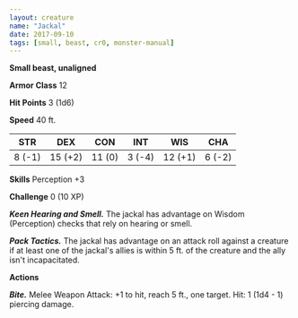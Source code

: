 ```yaml
---
layout: creature
name: "Jackal"
date: 2017-09-10
tags: [small, beast, cr0, monster-manual]
---
```


**Small beast, unaligned**

**Armor Class** 12

**Hit Points** 3 (1d6)

**Speed** 40 ft.

|   STR   |   DEX   |   CON   |   INT   |   WIS   |   CHA   |
|:-----:|:-----:|:-----:|:-----:|:-----:|:-----:|
| 8 (-1) | 15 (+2) | 11 (0) | 3 (-4) | 12 (+1) | 6 (-2) |

**Skills** Perception +3

**Challenge** 0 (10 XP)

***Keen Hearing and Smell.*** The jackal has advantage on Wisdom (Perception) checks that rely on hearing or smell.

***Pack Tactics.*** The jackal has advantage on an attack roll against a creature if at least one of the jackal's allies is within 5 ft. of the creature and the ally isn't incapacitated.

**Actions**

***Bite.*** Melee Weapon Attack: +1 to hit, reach 5 ft., one target. Hit: 1 (1d4 - 1) piercing damage.


